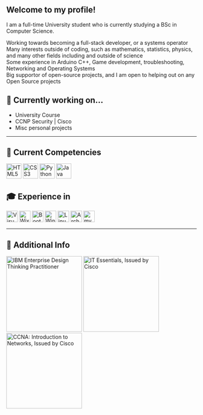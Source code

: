 ## Welcome to my profile!
I am a full-time University student who is currently studying a BSc in Computer Science. <br>

Working towards becoming a full-stack developer, or a systems operator <br>
Many interests outside of coding, such as mathematics, statistics, physics, and many other fields including and outside of science <br>
Some experience in Arduino C++, Game development, troubleshooting, Networking and Operating Systems <br>
Big supportor of open-source projects, and I am open to helping out on any Open Source projects <br>
## 🔭 Currently working on...
- University Course
- CCNP Security | Cisco 
- Misc personal projects


---
## 🧰 Current Competencies 
<img src="https://img.shields.io/badge/HTML5-E34F26?style=for-the-badge&logo=html5&logoColor=white" height=40px alt="HTML5 icon"> <img src="https://img.shields.io/badge/CSS3-1572B6?style=for-the-badge&logo=css3&logoColor=white" height=40px alt="CSS3 icon"> <img src="https://img.shields.io/badge/Python-3776AB?style=for-the-badge&logo=python&logoColor=white" height=40px alt="Python icon">
<img src="https://img.shields.io/badge/java-%23ED8B00.svg?style=for-the-badge&logo=openjdk&logoColor=white" height=40px alt="Java icon">
<br>



## 🎓 Experience in 
<img src="https://img.shields.io/badge/Visual%20Studio%20Code-0078d7.svg?style=for-the-badge&logo=visual-studio-code&logoColor=white" height=30px alt="Visual Studio Code"> <img src="https://img.shields.io/badge/wix-000?style=for-the-badge&logo=wix&logoColor=white" height=30px alt="Wix"> <img src="https://img.shields.io/badge/bootstrap-%238511FA.svg?style=for-the-badge&logo=bootstrap&logoColor=white" height=30px alt="Bootstrap"> <img src="https://img.shields.io/badge/Windows-0078D6?style=for-the-badge&logo=windows&logoColor=white" height=30px alt="Windows OS"> <img src="https://img.shields.io/badge/Linux-FCC624?style=for-the-badge&logo=linux&logoColor=black" height=30px alt="Linux OS"> <img src="https://img.shields.io/badge/Arch%20Linux-1793D1?logo=arch-linux&logoColor=fff&style=for-the-badge" height=30px alt="Arch Linux"> <img src="https://img.shields.io/badge/mysql-4479A1.svg?style=for-the-badge&logo=mysql&logoColor=white" height=30px alt="mySQL"> 


<!--
---
## 🔍 Find me on
<a href="https://www.linkedin.com/in/umaeerh/"><img src="https://img.shields.io/badge/LinkedIn-0077B5?style=for-the-badge&logo=linkedin&logoColor=white" height=40px alt="Linked In"></a>
<br> -->
---
## 📜 Additional Info
<p float="left">
<img src="https://images.credly.com/size/340x340/images/bc08972c-3c7d-4b99-82a0-c94bcca36674/Badges_v8-07_Practitioner.png" height=200px alt="IBM Enterprise Design Thinking Practitioner">
<img src="https://images.credly.com/size/340x340/images/04e8034c-81f5-4f7f-ab23-e8b428c31ce9/ITE.png" height=200px alt="IT Essentials, Issued by Cisco">
<img src="https://images.credly.com/size/340x340/images/70d71df5-f3dc-4380-9b9d-f22513a70417/CCNAITN__1_.png" height=200px alt="CCNA: Introduction to Networks, Issued by Cisco">
</p>

<!--
**UmaeerH/UmaeerH** is a ✨ _special_ ✨ repository because its `README.md` (this file) appears on your GitHub profile.

Here are some ideas to get you started:

- 🔭 I’m currently working on ...
- 🌱 I’m currently learning ...
- 👯 I’m looking to collaborate on ...
- 🤔 I’m looking for help with ...
- 💬 Ask me about ...
- 📫 How to reach me: ...
- 😄 Pronouns: ...
- ⚡ Fun fact: ...
-->
